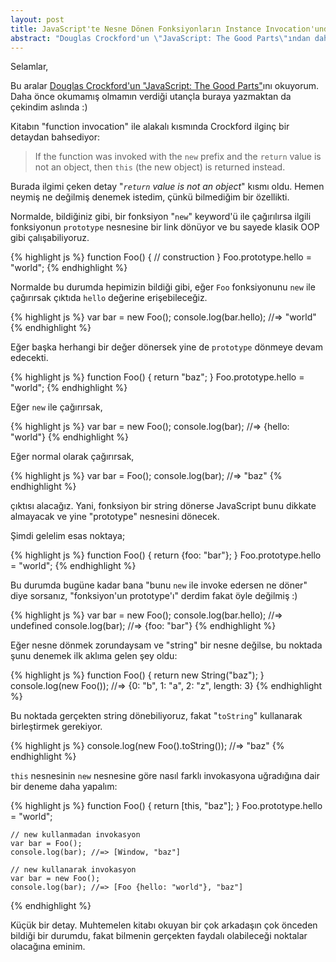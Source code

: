```yaml
---
layout: post
title: JavaScript'te Nesne Dönen Fonksiyonların Instance Invocation'unda Prototipin Değişimi
abstract: "Douglas Crockford'un \"JavaScript: The Good Parts\"ından daha önce bilmediğim, farketmediğim bir detay öğrendim."
---
```


Selamlar,

Bu aralar [Douglas Crockford'un "JavaScript: The Good Parts"][1]ını okuyorum. Daha önce okumamış olmamın verdiği utançla buraya yazmaktan da çekindim aslında :)

Kitabın "function invocation" ile alakalı kısmında Crockford ilginç bir detaydan bahsediyor:

> If the function was invoked with the `new` prefix and the `return` value is not an object, then `this` (the new object) is returned instead.

Burada ilgimi çeken detay "*`return` value is not an object*" kısmı oldu. Hemen neymiş ne değilmiş denemek istedim, çünkü bilmediğim bir özellikti.

Normalde, bildiğiniz gibi, bir fonksiyon "`new`" keyword'ü ile çağırılırsa ilgili fonksiyonun `prototype` nesnesine bir link dönüyor ve bu sayede klasik OOP gibi çalışabiliyoruz.

{% highlight js %}
    function Foo() {
        // construction
    }
    Foo.prototype.hello = "world";
{% endhighlight %}


Normalde bu durumda hepimizin bildiği gibi, eğer `Foo` fonksiyonunu `new` ile çağırırsak çıktıda `hello` değerine erişebileceğiz.

{% highlight js %}
    var bar = new Foo();
    console.log(bar.hello); //=> "world"
{% endhighlight %}


Eğer başka herhangi bir değer dönersek yine de `prototype` dönmeye devam edecekti.

{% highlight js %}
    function Foo() {
        return "baz";
    }
    Foo.prototype.hello = "world";
{% endhighlight %}


Eğer `new` ile çağırırsak,

{% highlight js %}
    var bar = new Foo();
    console.log(bar); //=> {hello: "world"}
{% endhighlight %}


Eğer normal olarak çağırırsak,

{% highlight js %}
    var bar = Foo();
    console.log(bar); //=> "baz"
{% endhighlight %}


çıktısı alacağız. Yani, fonksiyon bir string dönerse JavaScript bunu dikkate almayacak ve yine "prototype" nesnesini dönecek.

Şimdi gelelim esas noktaya;

{% highlight js %}
    function Foo() {
        return {foo: "bar"};
    }
    Foo.prototype.hello = "world";
{% endhighlight %}


Bu durumda bugüne kadar bana "bunu `new` ile invoke edersen ne döner" diye sorsanız, "fonksiyon'un prototype'ı" derdim fakat öyle değilmiş :)

{% highlight js %}
    var bar = new Foo();
    console.log(bar.hello); //=> undefined
    console.log(bar); //=> {foo: "bar"}
{% endhighlight %}


Eğer nesne dönmek zorundaysam ve "string" bir nesne değilse, bu noktada şunu denemek ilk aklıma gelen şey oldu:

{% highlight js %}
    function Foo() {
        return new String("baz");
    }
    console.log(new Foo()); //=> {0: "b", 1: "a", 2: "z", length: 3}
{% endhighlight %}


Bu noktada gerçekten string dönebiliyoruz, fakat "`toString`" kullanarak birleştirmek gerekiyor.

{% highlight js %}
    console.log(new Foo().toString()); //=> "baz"
{% endhighlight %}


`this` nesnesinin `new` nesnesine göre nasıl farklı invokasyona uğradığına dair bir deneme daha yapalım:

{% highlight js %}
    function Foo() {
        return [this, "baz"];
    }
    Foo.prototype.hello = "world";

    // new kullanmadan invokasyon
    var bar = Foo();
    console.log(bar); //=> [Window, "baz"]

    // new kullanarak invokasyon
    var bar = new Foo();
    console.log(bar); //=> [Foo {hello: "world"}, "baz"]
{% endhighlight %}


Küçük bir detay. Muhtemelen kitabı okuyan bir çok arkadaşın çok önceden bildiği bir durumdu, fakat bilmenin gerçekten faydalı olabileceği noktalar olacağına eminim.

  [1]: http://www.amazon.com/JavaScript-Good-Parts-Douglas-Crockford/dp/0596517742
